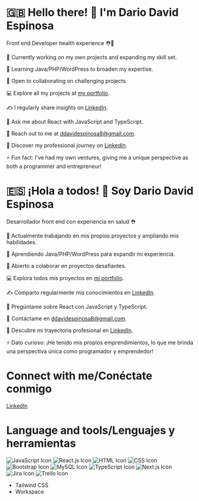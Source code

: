 # 🇬🇧 Hello there! 👋 I'm Dario David Espinosa

Front end Developer health experience ⛑️💫

🚀 Currently working on my own projects and expanding my skill set.

🌱 Learning Java/PHP/WordPress to broaden my expertise.

🤝 Open to collaborating on challenging projects.

💻 Explore all my projects at [my portfolio](https://myprofile-delta-roan.vercel.app/#portfolio).

✍️ I regularly share insights on [LinkedIn](https://www.linkedin.com/in/dar%C3%ADo-david-espinosa-b50972258/).

💬 Ask me about React with JavaScript and TypeScript.

📧 Reach out to me at ddavidespinosa8@gmail.com.

📄 Discover my professional journey on [LinkedIn](https://www.linkedin.com/in/dar%C3%ADo-david-espinosa-b50972258/).

⚡ Fun fact: I've had my own ventures, giving me a unique perspective as both a programmer and entrepreneur!



# 🇪🇸 ¡Hola a todos! 👋 Soy Dario David Espinosa

Desarrollador front end con experiencia en salud ⛑️

🚀 Actualmente trabajando en mis propios proyectos y ampliando mis habilidades.

🌱 Aprendiendo Java/PHP/WordPress para expandir mi experiencia.

🤝 Abierto a colaborar en proyectos desafiantes.

💻 Explora todos mis proyectos en [mi portfolio](https://myprofile-delta-roan.vercel.app/#portfolio).

✍️ Comparto regularmente mis conocimientos en [LinkedIn](https://www.linkedin.com/in/dar%C3%ADo-david-espinosa-b50972258/).

💬 Pregúntame sobre React con JavaScript y TypeScript.

📧 Contáctame en ddavidespinosa8@gmail.com.

📄 Descubre mi trayectoria profesional en [LinkedIn](https://www.linkedin.com/in/dar%C3%ADo-david-espinosa-b50972258/).

⚡ Dato curioso: ¡He tenido mis propios emprendimientos, lo que me brinda una perspectiva única como programador y emprendedor!

# Connect with me/Conéctate conmigo

[LinkedIn](https://www.linkedin.com/in/dar%C3%ADo-david-espinosa-b50972258/)

# Language and tools/Lenguajes y herramientas

![JavaScript Icon](https://img.icons8.com/color/48/000000/javascript.png) ![React.js Icon](https://img.icons8.com/ultraviolet/40/000000/react.png)  ![HTML Icon](https://img.icons8.com/color/48/000000/html-5.png) ![CSS Icon](https://img.icons8.com/color/48/000000/css3.png) ![Bootstrap Icon](https://img.icons8.com/color/48/000000/bootstrap.png) ![MySQL Icon](https://img.icons8.com/office/40/000000/mysql.png) ![TypeScript Icon](https://img.icons8.com/color/48/000000/typescript.png) ![Next.js Icon](https://img.icons8.com/office/40/000000/react.png) ![Jira Icon](https://img.icons8.com/color/48/000000/jira.png) ![Trello Icon](https://img.icons8.com/color/48/000000/trello.png)
- Tailwind CSS
- Workspace


